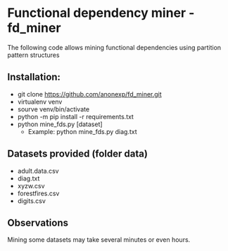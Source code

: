 # Functional dependency miner - fd_miner 
The following code allows mining functional dependencies using partition pattern structures

## Installation:
- git clone https://github.com/anonexp/fd_miner.git
- virtualenv venv
- sourve venv/bin/activate
- python -m pip install -r requirements.txt
- python mine_fds.py [dataset]
    - Example: python mine_fds.py diag.txt

## Datasets provided (folder data)
- adult.data.csv
- diag.txt
- xyzw.csv
- forestfires.csv
- digits.csv

## Observations
Mining some datasets may take several minutes or even hours.
